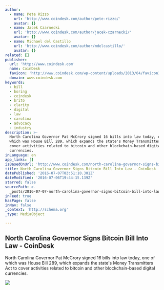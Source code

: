 ```yaml
---
author:
  - name: Pete Rizzo
    url: 'http://www.coindesk.com/author/pete-rizzo/'
    avatar: {}
  - name: Jacek Czarnecki
    url: 'http://www.coindesk.com/author/jacek-czarnecki/'
    avatar: {}
  - name: Michael del Castillo
    url: 'http://www.coindesk.com/author/mdelcastillo/'
    avatar: {}
related: []
publisher:
  url: 'http://www.coindesk.com'
  name: CoinDesk
  favicon: 'http://www.coindesk.com/wp-content/uploads/2013/04/favicon1.ico?b6542b'
  domain: www.coindesk.com
keywords:
  - bill
  - boring
  - coindesk
  - brito
  - clarity
  - digital
  - law
  - carolina
  - advocacy
  - industry
description: >-
  North Carolina Governor Pat McCrory signed 16 bills into law today, one of
  which was House Bill 289, which expands the state's Money Transmitters Act to
  cover activities related to bitcoin and other blockchain-based digital
  currencies.
inLanguage: en
app_links: []
isBasedOnUrl: 'http://www.coindesk.com/north-carolina-governor-signs-bitcoin-bill-law/'
title: North Carolina Governor Signs Bitcoin Bill Into Law - CoinDesk
datePublished: '2016-07-07T03:51:10.301Z'
dateModified: '2016-07-06T19:44:15.139Z'
starred: false
sourcePath: >-
  _posts/2016-07-07-north-carolina-governor-signs-bitcoin-bill-into-law-coinde.md
inFeed: true
hasPage: false
inNav: false
_context: 'http://schema.org'
_type: MediaObject

---
```

<article style=""><h1>North Carolina Governor Signs Bitcoin Bill Into Law - CoinDesk</h1><p>North Carolina Governor Pat McCrory signed 16 bills into law today, one of which was House Bill 289, which expands the state's Money Transmitters Act to cover activities related to bitcoin and other blockchain-based digital currencies.</p><img src="http://media.coindesk.com/2016/07/north-carolina-law-e1467831752319.jpg" /></article>